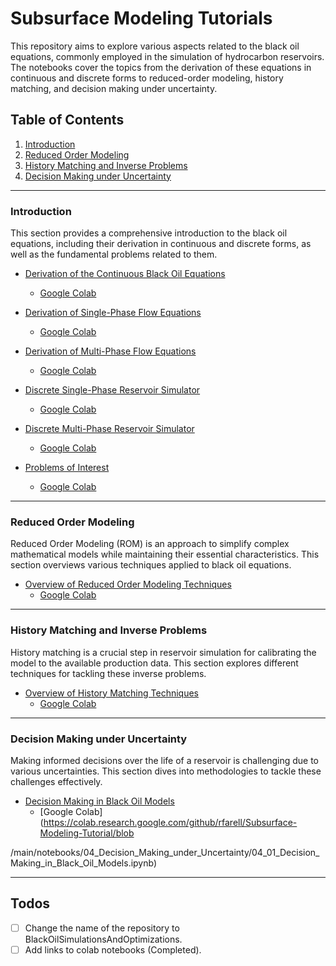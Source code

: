 # Subsurface Modeling Tutorials

This repository aims to explore various aspects related to the black oil equations, commonly employed in the simulation of hydrocarbon reservoirs. The notebooks cover the topics from the derivation of these equations in continuous and discrete forms to reduced-order modeling, history matching, and decision making under uncertainty.

## Table of Contents

1. [Introduction](#introduction)
2. [Reduced Order Modeling](#reduced-order-modeling)
3. [History Matching and Inverse Problems](#history-matching-and-inverse-problems)
4. [Decision Making under Uncertainty](#decision-making-under-uncertainty)

---

### Introduction

This section provides a comprehensive introduction to the black oil equations, including their derivation in continuous and discrete forms, as well as the fundamental problems related to them.

- [Derivation of the Continuous Black Oil Equations](./notebooks/01_Introduction/01_01_Derivation_of_the_Continuous_Black_Oil_Equations.ipynb)
  - [Google Colab](https://colab.research.google.com/github/rfarell/Subsurface-Modeling-Tutorial/blob/main/notebooks/01_Introduction/01_01_Derivation_of_the_Continuous_Black_Oil_Equations.ipynb)
  
- [Derivation of Single-Phase Flow Equations](./notebooks/01_Introduction/01_02_Derivation_of_Single_Phase_Flow_Equations.ipynb)
  - [Google Colab](https://colab.research.google.com/github/rfarell/Subsurface-Modeling-Tutorial/blob/main/notebooks/01_Introduction/01_02_Derivation_of_Single_Phase_Flow_Equations.ipynb)
  
- [Derivation of Multi-Phase Flow Equations](./notebooks/01_Introduction/01_03_Derivation_of_Multi_Phase_Flow_Equations.ipynb)
  - [Google Colab](https://colab.research.google.com/github/rfarell/Subsurface-Modeling-Tutorial/blob/main/notebooks/01_Introduction/01_03_Derivation_of_Multi_Phase_Flow_Equations.ipynb)
  
- [Discrete Single-Phase Reservoir Simulator](./notebooks/01_Introduction/01_04_Discrete_Single_Phase_Reservoir_Simulator.ipynb)
  - [Google Colab](https://colab.research.google.com/github/rfarell/Subsurface-Modeling-Tutorial/blob/main/notebooks/01_Introduction/01_04_Discrete_Single_Phase_Reservoir_Simulator.ipynb)
  
- [Discrete Multi-Phase Reservoir Simulator](./notebooks/01_Introduction/01_05_Discrete_Multi_Phase_Reservoir_Simulator.ipynb)
  - [Google Colab](https://colab.research.google.com/github/rfarell/Subsurface-Modeling-Tutorial/blob/main/notebooks/01_Introduction/01_05_Discrete_Multi_Phase_Reservoir_Simulator.ipynb)
  
- [Problems of Interest](./notebooks/01_Introduction/01_06_Problems_of_Interest.ipynb)
  - [Google Colab](https://colab.research.google.com/github/rfarell/Subsurface-Modeling-Tutorial/blob/main/notebooks/01_Introduction/01_06_Problems_of_Interest.ipynb)

---

### Reduced Order Modeling

Reduced Order Modeling (ROM) is an approach to simplify complex mathematical models while maintaining their essential characteristics. This section overviews various techniques applied to black oil equations.

- [Overview of Reduced Order Modeling Techniques](./notebooks/02_Reduced_Order_Modeling/02_01_Overview_of_Reduced_Order_Modeling_Techniques.ipynb)
  - [Google Colab](https://colab.research.google.com/github/rfarell/Subsurface-Modeling-Tutorial/blob/main/notebooks/02_Reduced_Order_Modeling/02_01_Overview_of_Reduced_Order_Modeling_Techniques.ipynb)

---

### History Matching and Inverse Problems

History matching is a crucial step in reservoir simulation for calibrating the model to the available production data. This section explores different techniques for tackling these inverse problems.

- [Overview of History Matching Techniques](./notebooks/03_History_Matching_and_Inverse_Problems/03_01_Overview_of_History_Matching_Techniques.ipynb)
  - [Google Colab](https://colab.research.google.com/github/rfarell/Subsurface-Modeling-Tutorial/blob/main/notebooks/03_History_Matching_and_Inverse_Problems/03_01_Overview_of_History_Matching_Techniques.ipynb)

---

### Decision Making under Uncertainty

Making informed decisions over the life of a reservoir is challenging due to various uncertainties. This section dives into methodologies to tackle these challenges effectively.

- [Decision Making in Black Oil Models](./notebooks/04_Decision_Making_under_Uncertainty/04_01_Decision_Making_in_Black_Oil_Models.ipynb)
  - [Google Colab](https://colab.research.google.com/github/rfarell/Subsurface-Modeling-Tutorial/blob

/main/notebooks/04_Decision_Making_under_Uncertainty/04_01_Decision_Making_in_Black_Oil_Models.ipynb)

---

## Todos
- [ ] Change the name of the repository to BlackOilSimulationsAndOptimizations.
- [ ] Add links to colab notebooks (Completed).
